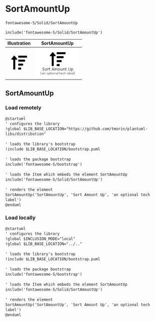 # SortAmountUp


```text
fontawesome-5/Solid/SortAmountUp
```

```text
include('fontawesome-5/Solid/SortAmountUp')
```



| Illustration | SortAmountUp |
| :---: | :---: |
| ![illustration for Illustration](../../fontawesome-5/Solid/SortAmountUp.png) | ![illustration for SortAmountUp](../../fontawesome-5/Solid/SortAmountUp.Local.png) |




## SortAmountUp

### Load remotely
```plantuml
@startuml
' configures the library
!global $LIB_BASE_LOCATION="https://github.com/tmorin/plantuml-libs/distribution"

' loads the library's bootstrap
!include $LIB_BASE_LOCATION/bootstrap.puml

' loads the package bootstrap
include('fontawesome-5/bootstrap')

' loads the Item which embeds the element SortAmountUp
include('fontawesome-5/Solid/SortAmountUp')

' renders the element
SortAmountUp('SortAmountUp', 'Sort Amount Up', 'an optional tech label')
@enduml
```

### Load locally
```plantuml
@startuml
' configures the library
!global $INCLUSION_MODE="local"
!global $LIB_BASE_LOCATION="../.."

' loads the library's bootstrap
!include $LIB_BASE_LOCATION/bootstrap.puml

' loads the package bootstrap
include('fontawesome-5/bootstrap')

' loads the Item which embeds the element SortAmountUp
include('fontawesome-5/Solid/SortAmountUp')

' renders the element
SortAmountUp('SortAmountUp', 'Sort Amount Up', 'an optional tech label')
@enduml
```

